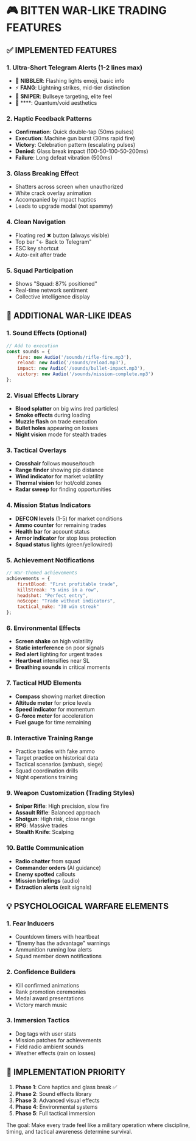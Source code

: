 # 🎮 BITTEN WAR-LIKE TRADING FEATURES

## ✅ IMPLEMENTED FEATURES

### 1. **Ultra-Short Telegram Alerts** (1-2 lines max)
- 🚨 **NIBBLER**: Flashing lights emoji, basic info
- ⚡ **FANG**: Lightning strikes, mid-tier distinction  
- 🎯 **SNIPER**: Bullseye targeting, elite feel
- 🌌 ****: Quantum/void aesthetics

### 2. **Haptic Feedback Patterns**
- **Confirmation**: Quick double-tap (50ms pulses)
- **Execution**: Machine gun burst (30ms rapid fire)
- **Victory**: Celebration pattern (escalating pulses)
- **Denied**: Glass break impact (100-50-100-50-200ms)
- **Failure**: Long defeat vibration (500ms)

### 3. **Glass Breaking Effect**
- Shatters across screen when unauthorized
- White crack overlay animation
- Accompanied by impact haptics
- Leads to upgrade modal (not spammy)

### 4. **Clean Navigation**
- Floating red ✖ button (always visible)
- Top bar "← Back to Telegram"
- ESC key shortcut
- Auto-exit after trade

### 5. **Squad Participation**
- Shows "Squad: 87% positioned"
- Real-time network sentiment
- Collective intelligence display

## 🚀 ADDITIONAL WAR-LIKE IDEAS

### 1. **Sound Effects** (Optional)
```javascript
// Add to execution
const sounds = {
    fire: new Audio('/sounds/rifle-fire.mp3'),
    reload: new Audio('/sounds/reload.mp3'),
    impact: new Audio('/sounds/bullet-impact.mp3'),
    victory: new Audio('/sounds/mission-complete.mp3')
};
```

### 2. **Visual Effects Library**
- **Blood splatter** on big wins (red particles)
- **Smoke effects** during loading
- **Muzzle flash** on trade execution
- **Bullet holes** appearing on losses
- **Night vision** mode for stealth trades

### 3. **Tactical Overlays**
- **Crosshair** follows mouse/touch
- **Range finder** showing pip distance
- **Wind indicator** for market volatility
- **Thermal vision** for hot/cold zones
- **Radar sweep** for finding opportunities

### 4. **Mission Status Indicators**
- **DEFCON levels** (1-5) for market conditions
- **Ammo counter** for remaining trades
- **Health bar** for account status
- **Armor indicator** for stop loss protection
- **Squad status** lights (green/yellow/red)

### 5. **Achievement Notifications**
```javascript
// War-themed achievements
achievements = {
    firstBlood: "First profitable trade",
    killStreak: "5 wins in a row",
    headshot: "Perfect entry",
    noScope: "Trade without indicators",
    tactical_nuke: "30 win streak"
};
```

### 6. **Environmental Effects**
- **Screen shake** on high volatility
- **Static interference** on poor signals
- **Red alert** lighting for urgent trades
- **Heartbeat** intensifies near SL
- **Breathing sounds** in critical moments

### 7. **Tactical HUD Elements**
- **Compass** showing market direction
- **Altitude meter** for price levels
- **Speed indicator** for momentum
- **G-force meter** for acceleration
- **Fuel gauge** for time remaining

### 8. **Interactive Training Range**
- Practice trades with fake ammo
- Target practice on historical data
- Tactical scenarios (ambush, siege)
- Squad coordination drills
- Night operations training

### 9. **Weapon Customization** (Trading Styles)
- **Sniper Rifle**: High precision, slow fire
- **Assault Rifle**: Balanced approach
- **Shotgun**: High risk, close range
- **RPG**: Massive trades
- **Stealth Knife**: Scalping

### 10. **Battle Communication**
- **Radio chatter** from squad
- **Commander orders** (AI guidance)
- **Enemy spotted** callouts
- **Mission briefings** (audio)
- **Extraction alerts** (exit signals)

## 💡 PSYCHOLOGICAL WARFARE ELEMENTS

### 1. **Fear Inducers**
- Countdown timers with heartbeat
- "Enemy has the advantage" warnings
- Ammunition running low alerts
- Squad member down notifications

### 2. **Confidence Builders**
- Kill confirmed animations
- Rank promotion ceremonies
- Medal award presentations
- Victory march music

### 3. **Immersion Tactics**
- Dog tags with user stats
- Mission patches for achievements
- Field radio ambient sounds
- Weather effects (rain on losses)

## 🎯 IMPLEMENTATION PRIORITY

1. **Phase 1**: Core haptics and glass break ✅
2. **Phase 2**: Sound effects library
3. **Phase 3**: Advanced visual effects
4. **Phase 4**: Environmental systems
5. **Phase 5**: Full tactical immersion

The goal: Make every trade feel like a military operation where discipline, timing, and tactical awareness determine survival.